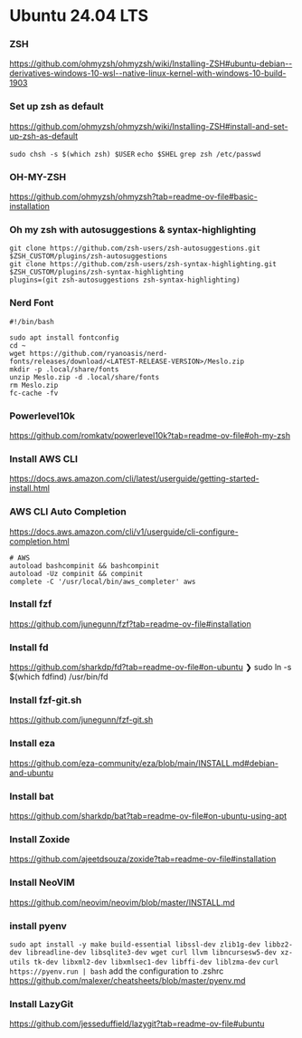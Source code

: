 # Ubuntu 24.04 LTS

### ZSH
https://github.com/ohmyzsh/ohmyzsh/wiki/Installing-ZSH#ubuntu-debian--derivatives-windows-10-wsl--native-linux-kernel-with-windows-10-build-1903

### Set up zsh as default
https://github.com/ohmyzsh/ohmyzsh/wiki/Installing-ZSH#install-and-set-up-zsh-as-default

`sudo chsh -s $(which zsh) $USER`
`echo $SHEL`
`grep zsh /etc/passwd`

### OH-MY-ZSH
https://github.com/ohmyzsh/ohmyzsh?tab=readme-ov-file#basic-installation

### Oh my zsh with autosuggestions & syntax-highlighting
```
git clone https://github.com/zsh-users/zsh-autosuggestions.git $ZSH_CUSTOM/plugins/zsh-autosuggestions
git clone https://github.com/zsh-users/zsh-syntax-highlighting.git $ZSH_CUSTOM/plugins/zsh-syntax-highlighting
plugins=(git zsh-autosuggestions zsh-syntax-highlighting)
```


### Nerd Font
```
#!/bin/bash

sudo apt install fontconfig
cd ~
wget https://github.com/ryanoasis/nerd-fonts/releases/download/<LATEST-RELEASE-VERSION>/Meslo.zip
mkdir -p .local/share/fonts
unzip Meslo.zip -d .local/share/fonts
rm Meslo.zip
fc-cache -fv
```

### Powerlevel10k
https://github.com/romkatv/powerlevel10k?tab=readme-ov-file#oh-my-zsh

### Install AWS CLI
https://docs.aws.amazon.com/cli/latest/userguide/getting-started-install.html

### AWS CLI Auto Completion
https://docs.aws.amazon.com/cli/v1/userguide/cli-configure-completion.html

```.zshrc
# AWS
autoload bashcompinit && bashcompinit
autoload -Uz compinit && compinit
complete -C '/usr/local/bin/aws_completer' aws
```

### Install fzf
https://github.com/junegunn/fzf?tab=readme-ov-file#installation

### Install fd
https://github.com/sharkdp/fd?tab=readme-ov-file#on-ubuntu
❯ sudo ln -s $(which fdfind) /usr/bin/fd

### Install fzf-git.sh
https://github.com/junegunn/fzf-git.sh

### Install eza
https://github.com/eza-community/eza/blob/main/INSTALL.md#debian-and-ubuntu

### Install bat
https://github.com/sharkdp/bat?tab=readme-ov-file#on-ubuntu-using-apt

### Install Zoxide
https://github.com/ajeetdsouza/zoxide?tab=readme-ov-file#installation

### Install NeoVIM
https://github.com/neovim/neovim/blob/master/INSTALL.md

### install pyenv
`sudo apt install -y make build-essential libssl-dev zlib1g-dev libbz2-dev libreadline-dev libsqlite3-dev wget curl llvm libncursesw5-dev xz-utils tk-dev libxml2-dev libxmlsec1-dev libffi-dev liblzma-dev`
`curl https://pyenv.run | bash`
add the configuration to .zshrc
https://github.com/malexer/cheatsheets/blob/master/pyenv.md

### Install LazyGit
https://github.com/jesseduffield/lazygit?tab=readme-ov-file#ubuntu
